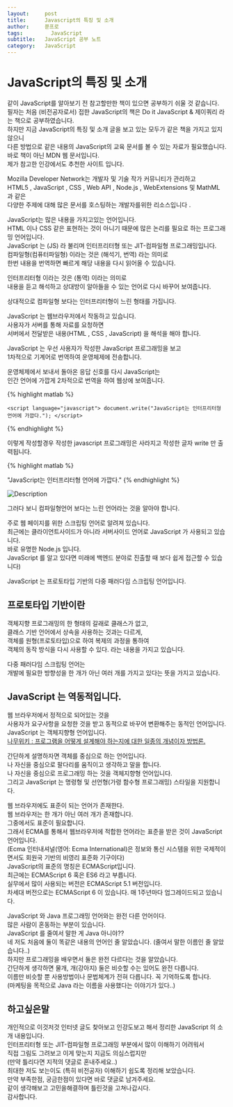 ```yaml
---
layout:     post
title:      Javascript의 특징 및 소개
author:     쭌프로
tags: 		  JavaScript
subtitle:   JavaScript 공부 노트
category:   JavaScript
---
```

<!-- Start Writing Below in Markdown -->

# JavaScript의 특징 및 소개

<p>
  같이 JavaScript를 알아보기 전 참고할만한 책이 있으면 공부하기 쉬울 것 같습니다.<br/>
  필자는 처음 (비전공자로서) 접한 JavaScript의 책은 Do it JavaScript & 제이쿼리 라는 책으로 공부하였습니다.<br/>
  하지만 지금 JavaScript의 특징 및 소개 글을 보고 있는 모두가 같은 책을 가지고 있지 않으니<br/>
  다른 방법으로 같은 내용의 JavaScript의 교육 문서를 볼 수 있는 자료가 필요했습니다.<br/>
  바로 책이 아닌 MDN 웹 문서입니다.<br/>
  제가 참고한 인강에서도 추천한 사이트 입니다.
</p>

<p>
  Mozilla Developer Network는 개발자 및 기술 작가 커뮤니티가 관리하고 <br/>
  HTML5 , JavaScript , CSS , Web API , Node.js , WebExtensions 및 MathML 과 같은 <br/>
  다양한 주제에 대해 많은 문서를 호스팅하는 개발자를위한 리소스입니다 .
</p>

<p>
  JavaScript는 많은 내용을 가지고있는 언어입니다. <br/>
  HTML 이나 CSS 같은 표현하는 것이 아니기 때문에 많은 논리를 필요로 하는 프로그래밍 언어입니다. <br/>
  JavaScript 는 (JS) 라 불리며 인터프리터형 또는 JIT-컴파일형 프로그래밍입니다. <br/>
  컴파일형(컴퓨터파일형) 이라는 것은 (해석기, 번역) 라는 의미로 <br/>
  한번 내용을 번역하면 빠르게 해당 내용을 다시 읽어올 수 있습니다. <br/>
</p>

<p>
  인터프리터형 이라는 것은 (통역) 이라는 의미로 <br/>
  내용을 듣고 해석하고 상대방이 알아들을 수 있는 언어로 다시 바꾸어 보여줍니다.
</p>

<p>
  상대적으로 컴파일형 보다는 인터프리터형이 느린 형태를 가집니다.
</p>

<p>
  JavaScript 는 웹브라우저에서 작동하고 있습니다.<br/>
  사용자가 서버를 통해 자료를 요청하면 <br/>
  서버에서 전달받은 내용(HTML , CSS , JavaScript) 을 해석을 해야 합니다.
</p>

<p>
  JavaScript 는 우선 사용자가 작성한 JavaScript 프로그래밍을 보고 <br/>
  1차적으로 기계어로 번역하여 운영체제에 전송합니다.
</p>

<p>
  운영체제에서 보내서 돌아온 응답 신호를 다시 JavaScript는 <br/>
  인간 언어에 가깝게 2차적으로 번역을 하여 웹상에 보여줍니다.
</p>

{% highlight matlab %}

    <script language="javascript"> document.write("JavaScript는 인터프리터형 언어에 가깝다."); </script>
{% endhighlight %}

<p>
  이렇게 작성할경우 작성한 javascript 프로그래밍은 사라지고 작성한 글자 write 만 출력됩니다.
</p>

{% highlight matlab %}

   "JavaScript는 인터프리터형 언어에 가깝다."
{% endhighlight %}

![Description](https://alalstjr.github.io/jjunpro.github.io/img/2018-08-22.png)

<p>
  그러다 보니 컴파일형언어 보다는 느린 언어라는 것을 알아야 합니다.
</p>

<p>
  주로 웹 페이지를 위한 스크립팅 언어로 알려져 있습니다. </br>
  최근에는 클라이언트사이드가 아니라 서버사이드 언어로 JavaScript 가 사용되고 있습니다. </br>
  바로 유명한 Node.js 입니다. </br>
  JavaScript 를 알고 있다면 미래에 백엔드 분야로 진출할 때 보다 쉽게 접근할 수 있습니다)
</p>

<p>
  JavaScript 는 프로토타입 기반의 다중 패러다임 스크립팅 언어입니다.
</p>

## 프로토타입 기반이란

<p>
  객체지향 프로그래밍의 한 형태의 갈래로 클래스가 없고, <br/>
  클래스 기반 언어에서 상속을 사용하는 것과는 다르게, <br/>
  객체를 원형(프로토타입)으로 하여 복제의 과정을 통하여 <br/>
  객체의 동작 방식을 다시 사용할 수 있다. 라는 내용을 가지고 있습니다.
</p>

<p>
  다중 패러다임 스크립팅 언어는 <br/>
  개발에 필요한 방향성을 한 개가 아닌 여러 개를 가지고 있다는 뜻을 가지고 있습니다.
</p>

## JavaScript 는 역동적입니다.
<p>
  웹 브라우저에서 정적으로 되어있는 것을 <br/>
  사용자가 요구사항을 요청한 것을 받고 동적으로 바꾸어 변환해주는 동적인 언어입니다. <br/>
  JavaScript 는 객체지향형 언어입니다. <br/>
  <a href="https://namu.wiki/w/%EA%B0%9D%EC%B2%B4%20%EC%A7%80%ED%96%A5%20%ED%94%84%EB%A1%9C%EA%B7%B8%EB%9E%98%EB%B0%8D">
    나무위키 : 프로그램을 어떻게 설계해야 하는지에 대한 일종의 개념이자 방법론.
  </a>
</p>

<p>
  간단하게 설명하자면 객체를 중심으로 하는 언어입니다. <br/>
  나 자신을 중심으로 팔다리를 움직이고 생각하고 말을 합니다. <br/>
  나 자신을 중심으로 프로그래밍 하는 것을 객체지향형 언어입니다. <br/>
  그리고 JavaScript 는 명령형 및 선언형(가령 함수형 프로그래밍) 스타일을 지원합니다.
</p>

<p>
  웹 브라우저에도 표준이 되는 언어가 존재한다. <br/>
  웹 브라우저는 한 개가 아닌 여러 개가 존재합니다. <br/>
  그중에서도 표준이 필요합니다. <br/>
  그래서 ECMA를 통해서 웹브라우저에 적합한 언어라는 표준을 받은 것이 JavaScript 언어입니다. <br/>
  (Ecma 인터내셔널(영어: Ecma International)은 정보와 통신 시스템을 위한 국제적이면서도 회원국 기반의 비영리 표준화 기구이다) <br/>
  JavaScript의 표준의 명칭은 ECMAScript입니다. <br/>
  최근에는 ECMAScript 6 혹은 ES6 라고 부릅니다. <br/>
  실무에서 많이 사용되는 버전은 ECMAScript 5.1 버전입니다. <br/>
  차세대 버전으로는 ECMAScript 6 이 있습니다. 매 1주년마다 업그레이드되고 있습니다.
</p>

<p>
  JavaScript 와 Java 프로그래밍 언어와는 완전 다른 언어이다. <br/>
  많은 사람이 혼동하는 부분이 있습니다. <br/>
  JavaScript 를 줄여서 말한 게 Java 아니야?? <br/>
  네 저도 처음에 둘이 똑같은 내용의 언어인 줄 알았습니다. (줄여서 말한 이름인 줄 알았습니다..) <br/>
  하지만 프로그래밍을 배우면서 둘은 완전 다르다는 것을 알았습니다. <br/>
  간단하게 생각하면 물개, 개(강아지) 둘은 비슷할 수는 있어도 완전 다릅니다. <br/>
  이름만 비슷할 뿐 사용방법이나 문법체계가 전혀 다릅니다. 꼭 기억하도록 합니다. <br/>
  (마케팅을 목적으로 Java 라는 이름을 사용했다는 이야기가 있다..)
</p>

## 하고싶은말

<p>
  개인적으로 이것저것 인터넷 글도 찾아보고 인강도보고 해서 정리한 JavaScript 의 소개 내용입니다. <br/>
  인터프리터형 또는 JIT-컴파일형 프로그래밍 부분에서 많이 이해하기 어려워서 <br/>
  직접 그림도 그려보고 이게 맞는지 지금도 의심스럽지만 <br/>
  (만약 틀리다면 지적의 댓글로 혼내주세요..) <br/>
  최대한 저도 보는이도 (특히 비전공자) 이해하기 쉽도록 정리해 보았습니다. <br/>
  만약 부족한점, 궁금한점이 있다면 바로 댓글로 남겨주세요. <br/>
  같이 생각해보고 고민을해결하며 틀린것을 고쳐나갑시다. <br/>
  감사합니다.
</p>
